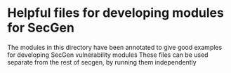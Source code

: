 # Helpful files for developing modules for SecGen
The modules in this directory have been annotated to give good examples for developing SecGen vulnerability modules
These files can be used separate from the rest of secgen, by running them independently
